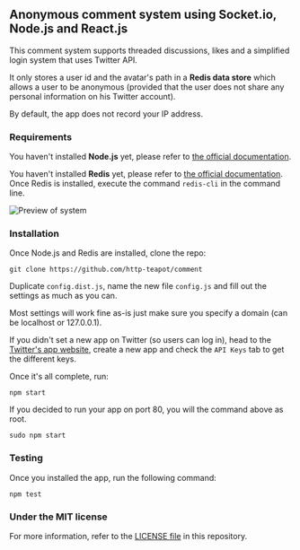 Anonymous comment system using Socket.io, Node.js and React.js
--------------

This comment system supports threaded discussions, likes and a simplified login system that uses Twitter API.

It only stores a user id and the avatar's path in a **Redis data store** which allows a user to be anonymous (provided that the user does not share any personal information on his Twitter account).

By default, the app does not record your IP address.

### Requirements

You haven't installed **Node.js** yet, please refer to [the official documentation](http://nodejs.org/download/).

You haven't installed **Redis** yet, please refer to [the official documentation](http://redis.io/download).
Once Redis is installed, execute the command `redis-cli` in the command line.

![Preview of system](https://cloud.githubusercontent.com/assets/1534519/3942864/f9df9f9c-257a-11e4-9229-e995e10e77f8.png)

### Installation

Once Node.js and Redis are installed, clone the repo:

```
git clone https://github.com/http-teapot/comment
```

Duplicate `config.dist.js`, name the new file `config.js` and fill out the settings as much as you can.

Most settings will work fine as-is just make sure you specify a domain (can be localhost or 127.0.0.1).

If you didn't set a new app on Twitter (so users can log in), head to the [Twitter's app website](https://apps.twitter.com/), create a new app and check the `API Keys` tab to get the different keys.

Once it's all complete, run:

```
npm start
```

If you decided to run your app on port 80, you will the command above as root.

```
sudo npm start
```

### Testing

Once you installed the app, run the following command:

```
npm test
```

### Under the MIT license

For more information, refer to the [LICENSE file](https://github.com/http-teapot/comment/blob/master/LICENSE) in this repository.
